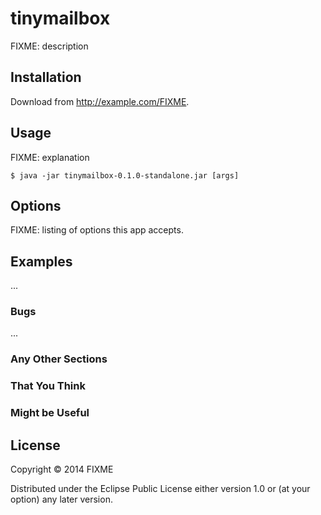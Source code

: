 # tinymailbox

FIXME: description

## Installation

Download from http://example.com/FIXME.

## Usage

FIXME: explanation

    $ java -jar tinymailbox-0.1.0-standalone.jar [args]

## Options

FIXME: listing of options this app accepts.

## Examples

...

### Bugs

...

### Any Other Sections
### That You Think
### Might be Useful

## License

Copyright © 2014 FIXME

Distributed under the Eclipse Public License either version 1.0 or (at
your option) any later version.
